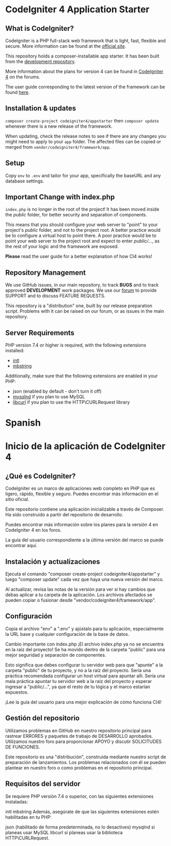 # CodeIgniter 4 Application Starter

## What is CodeIgniter?

CodeIgniter is a PHP full-stack web framework that is light, fast, flexible and secure.
More information can be found at the [official site](https://codeigniter.com).

This repository holds a composer-installable app starter.
It has been built from the
[development repository](https://github.com/codeigniter4/CodeIgniter4).

More information about the plans for version 4 can be found in [CodeIgniter 4](https://forum.codeigniter.com/forumdisplay.php?fid=28) on the forums.

The user guide corresponding to the latest version of the framework can be found
[here](https://codeigniter4.github.io/userguide/).

## Installation & updates

`composer create-project codeigniter4/appstarter` then `composer update` whenever
there is a new release of the framework.

When updating, check the release notes to see if there are any changes you might need to apply
to your `app` folder. The affected files can be copied or merged from
`vendor/codeigniter4/framework/app`.

## Setup

Copy `env` to `.env` and tailor for your app, specifically the baseURL
and any database settings.

## Important Change with index.php

`index.php` is no longer in the root of the project! It has been moved inside the *public* folder,
for better security and separation of components.

This means that you should configure your web server to "point" to your project's *public* folder, and
not to the project root. A better practice would be to configure a virtual host to point there. A poor practice would be to point your web server to the project root and expect to enter *public/...*, as the rest of your logic and the
framework are exposed.

**Please** read the user guide for a better explanation of how CI4 works!

## Repository Management

We use GitHub issues, in our main repository, to track **BUGS** and to track approved **DEVELOPMENT** work packages.
We use our [forum](http://forum.codeigniter.com) to provide SUPPORT and to discuss
FEATURE REQUESTS.

This repository is a "distribution" one, built by our release preparation script.
Problems with it can be raised on our forum, or as issues in the main repository.

## Server Requirements

PHP version 7.4 or higher is required, with the following extensions installed:

- [intl](http://php.net/manual/en/intl.requirements.php)
- [mbstring](http://php.net/manual/en/mbstring.installation.php)

Additionally, make sure that the following extensions are enabled in your PHP:

- json (enabled by default - don't turn it off)
- [mysqlnd](http://php.net/manual/en/mysqlnd.install.php) if you plan to use MySQL
- [libcurl](http://php.net/manual/en/curl.requirements.php) if you plan to use the HTTP\CURLRequest library

# Spanish

# Inicio de la aplicación de CodeIgniter 4
## ¿Qué es CodeIgniter?
CodeIgniter es un marco de aplicaciones web completo en PHP que es ligero, rápido, flexible y seguro. Puedes encontrar más información en el sitio oficial.

Este repositorio contiene una aplicación inicializable a través de Composer. Ha sido construido a partir del repositorio de desarrollo.

Puedes encontrar más información sobre los planes para la versión 4 en CodeIgniter 4 en los foros.

La guía del usuario correspondiente a la última versión del marco se puede encontrar aquí.

## Instalación y actualizaciones

Ejecuta el comando "composer create-project codeigniter4/appstarter" y luego "composer update" cada vez que haya una nueva versión del marco.

Al actualizar, revisa las notas de la versión para ver si hay cambios que debas aplicar a tu carpeta de la aplicación. Los archivos afectados se pueden copiar o fusionar desde "vendor/codeigniter4/framework/app".

## Configuración

Copia el archivo "env" a ".env" y ajústalo para tu aplicación, especialmente la URL base y cualquier configuración de la base de datos.

Cambio importante con index.php
¡El archivo index.php ya no se encuentra en la raíz del proyecto! Se ha movido dentro de la carpeta "public" para una mejor seguridad y separación de componentes.

Esto significa que debes configurar tu servidor web para que "apunte" a la carpeta "public" de tu proyecto, y no a la raíz del proyecto. Sería una práctica recomendada configurar un host virtual para apuntar allí. Sería una mala práctica apuntar tu servidor web a la raíz del proyecto y esperar ingresar a "public/...", ya que el resto de tu lógica y el marco estarían expuestos.

¡Lee la guía del usuario para una mejor explicación de cómo funciona CI4!

## Gestión del repositorio

Utilizamos problemas en GitHub en nuestro repositorio principal para rastrear ERRORES y paquetes de trabajo de DESARROLLO aprobados. Utilizamos nuestro foro para proporcionar APOYO y discutir SOLICITUDES DE FUNCIONES.

Este repositorio es una "distribución", construida mediante nuestro script de preparación de lanzamientos. Los problemas relacionados con él se pueden plantear en nuestro foro o como problemas en el repositorio principal.

## Requisitos del servidor
Se requiere PHP versión 7.4 o superior, con las siguientes extensiones instaladas:

intl
mbstring
Además, asegúrate de que las siguientes extensiones estén habilitadas en tu PHP:

json (habilitado de forma predeterminada, no lo desactives)
mysqlnd si planeas usar MySQL
libcurl si planeas usar la biblioteca HTTP\CURLRequest.
